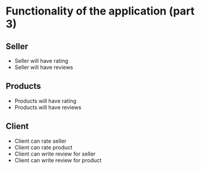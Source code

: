 # Functionality of the application (part 3)

## Seller
- Seller will have rating
- Seller will have reviews

## Products
- Products will have rating
- Products will have reviews

## Client
- Client can rate seller
- Client can rate product
- Client can write review for seller
- Client can write review for product



